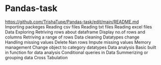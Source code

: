 # Pandas-task
https://github.com/TrishaTupe/Pandas-task/edit/main/README.md
Importing packeges
Reading csv files
Reading txt files
Reading excel files
Data Exploring
Retriving rows about dataframe
Display no.of rows and columns
Retriving a range of rows
Data cleaning
Datatypes change
Handling missing values
Delete Nan rows
Impute missing values
Memory management
Change object to category datatypes
Data analysis
Basic built in function for data analysis
Conditional queries in Data
Summerizing or grouping data
Cross Tabulation
